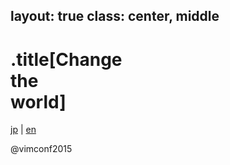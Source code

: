 layout: true
class: center, middle
---
# .title[Change<br>the<br>world]

[jp](index.jp.html) | [en](index.html)

@vimconf2015

